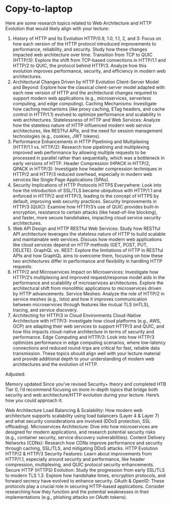 # Copy-to-laptop

Here are some research topics related to Web Architecture and HTTP Evolution that would likely align with your lecture:

1. History of HTTP and Its Evolution
HTTP/0.9, 1.0, 1.1, 2, and 3: Focus on how each version of the HTTP protocol introduced improvements to performance, reliability, and security. Study how these changes impacted web architecture over time.
Transition from TCP to QUIC (HTTP/3): Explore the shift from TCP-based connections in HTTP/1.1 and HTTP/2 to QUIC, the protocol behind HTTP/3. Analyze how this evolution improves performance, security, and efficiency in modern web architectures.
2. Architectural Changes Driven by HTTP Evolution
Client-Server Model and Beyond: Explore how the classical client-server model adapted with each new version of HTTP and the architectural changes required to support modern web applications (e.g., microservices, serverless computing, and edge computing).
Caching Mechanisms: Investigate how caching mechanisms (like proxy caching, ETag headers, and cache control in HTTP/1.1) evolved to optimize performance and scalability in web architectures.
Statelessness of HTTP and Web Services: Analyze how the stateless nature of HTTP influenced modern web service architectures, like RESTful APIs, and the need for session management technologies (e.g., cookies, JWT tokens).
3. Performance Enhancements in HTTP
Pipelining and Multiplexing (HTTP/1.1 vs. HTTP/2): Research how pipelining and multiplexing improved web performance by allowing multiple requests to be processed in parallel rather than sequentially, which was a bottleneck in early versions of HTTP.
Header Compression (HPACK in HTTP/2, QPACK in HTTP/3): Investigate how header compression techniques in HTTP/2 and HTTP/3 reduced overhead, especially in modern web services like Single Page Applications (SPAs).
4. Security Implications of HTTP Protocols
HTTPS Everywhere: Look into how the introduction of SSL/TLS became ubiquitous with HTTP/1.1 and enforced in HTTP/2 and HTTP/3, leading to the concept of HTTPS by default, improving web security practices.
Security Improvements in HTTP/3 (QUIC): Examine how HTTP/3’s use of QUIC provides built-in encryption, resistance to certain attacks (like head-of-line blocking), and faster, more secure handshakes, impacting cloud service security architectures.
5. Web API Design and HTTP
RESTful Web Services: Study how RESTful API architecture leverages the stateless nature of HTTP to build scalable and maintainable web services. Discuss how modern web applications like cloud services depend on HTTP methods (GET, POST, PUT, DELETE).
GraphQL vs. REST: Explore the limitations of HTTP in RESTful APIs and how GraphQL aims to overcome them, focusing on how these two architectures differ in performance and flexibility in handling HTTP requests.
6. HTTP/2 and Microservices
Impact on Microservices: Investigate how HTTP/2’s multiplexing and improved request/response model aids in the performance and scalability of microservices architectures. Explore the architectural shift from monolithic applications to microservices driven by HTTP advancements.
Service Meshes: Analyze the role of HTTP/2 in service meshes (e.g., Istio) and how it improves communication between microservices through features like mutual TLS (mTLS), tracing, and service discovery.
7. Architecting for HTTP/3 in Cloud Environments
Cloud-Native Architecture with HTTP/3: Investigate how cloud platforms (e.g., AWS, GCP) are adapting their web services to support HTTP/3 and QUIC, and how this impacts cloud-native architecture in terms of security and performance.
Edge Computing and HTTP/3: Look into how HTTP/3 optimizes performance in edge computing scenarios, where low-latency connections and reduced round-trips are critical for fast, reliable data transmission.
These topics should align well with your lecture material and provide additional depth to your understanding of modern web architectures and the evolution of HTTP.

Adjusted:

Memory updated
Since you've revised Security+ theory and completed HTB Tier 0, I’d recommend focusing on more in-depth topics that bridge both security and web architecture/HTTP evolution during your lecture. Here’s how you could approach it:

Web Architecture
Load Balancing & Scalability: How modern web architecture supports scalability using load balancers (Layer 4 & Layer 7) and what security considerations are involved (DDoS protection, SSL offloading).
Microservices Architecture: Dive into how microservices are designed for modern applications, and research potential security risks (e.g., container security, service discovery vulnerabilities).
Content Delivery Networks (CDNs): Research how CDNs improve performance and security through caching, SSL/TLS, and mitigating DDoS attacks.
HTTP Evolution
HTTP/2 & HTTP/3 Security Features: Learn about improvements from HTTP/1.1, especially around security and performance, like header compression, multiplexing, and QUIC protocol security enhancements.
Secure HTTP (HTTPS) Evolution: Study the progression from early SSL/TLS to modern TLS 1.3. Explore how handshake times, encryption protocols, and forward secrecy have evolved to enhance security.
OAuth & OpenID: These protocols play a crucial role in securing HTTP-based applications. Consider researching how they function and the potential weaknesses in their implementations (e.g., phishing attacks on OAuth tokens).
